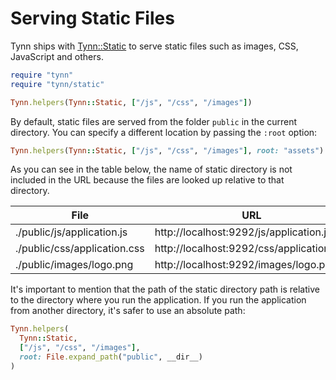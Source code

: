 # Serving Static Files

Tynn ships with [Tynn::Static][static] to serve static files such as
images, CSS, JavaScript and others.

```ruby
require "tynn"
require "tynn/static"

Tynn.helpers(Tynn::Static, ["/js", "/css", "/images"])
```

By default, static files are served from the folder `public` in the current
directory. You can specify a different location by passing the `:root` option:

```ruby
Tynn.helpers(Tynn::Static, ["/js", "/css", "/images"], root: "assets")
```

As you can see in the table below, the name of static directory is not
included in the URL because the files are looked up relative to that
directory.


| File                         | URL                                       |
| ---------------------------- | ----------------------------------------- |
| ./public/js/application.js   | http://localhost:9292/js/application.js   |
| ./public/css/application.css | http://localhost:9292/css/application.css |
| ./public/images/logo.png     | http://localhost:9292/images/logo.png     |

It's important to mention that the path of the static directory path is
relative to the directory where you run the application. If you run the
application from another directory, it's safer to use an absolute path:

```ruby
Tynn.helpers(
  Tynn::Static,
  ["/js", "/css", "/images"],
  root: File.expand_path("public", __dir__)
)
```

[static]: /api/Tynn-Static.html
